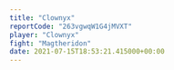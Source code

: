 ```yaml
---
title: "Clownyx"
reportCode: "263vgwqW1G4jMVXT"
player: "Clownyx"
fight: "Magtheridon"
date: 2021-07-15T18:53:21.415000+00:00
---
```

